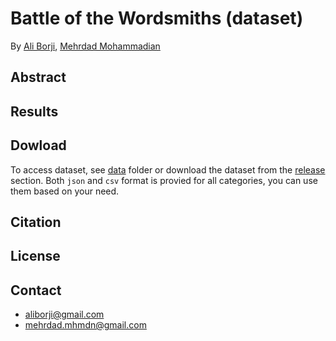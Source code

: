 # Battle of the Wordsmiths (dataset)

By [Ali Borji](https://scholar.google.com/citations?hl=en&user=7jTNT1IAAAAJ&view_op=list_works&sortby=pubdate), [Mehrdad Mohammadian](https://scholar.google.com/citations?user=oVnfWYQAAAAJ&hl=en&authuser=1)


## Abstract


## Results

## Dowload
To access dataset, see [data]() folder or download the dataset from the [release]() section.
Both ``json`` and ``csv`` format is provied for all categories, you can use them based on your need.

## Citation

## License 


## Contact 

- aliborji@gmail.com
- mehrdad.mhmdn@gmail.com


